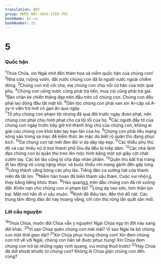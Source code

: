 ```yaml
---
translation: BDY
group: MƯỜI BẢY SÁCH TIÊN TRI
bookName: Ai-ca 
bookNumber: 25
---
```


<div class="title"><h1>5</h1><h3>Quốc hận</h3></div>
<span class="verse ca_5_1"><sup>1</sup>Thưa Chứa, xin Ngài nhớ đến thảm họa và niềm quốc hận của chúng con! </span>
<span class="verse ca_5_2"><sup>2</sup>Nhà cửa, ruộng vườn, đất nước chúng con đã bị người nước ngoài chiếm đóng. </span>
<span class="verse ca_5_3"><sup>3</sup>Chúng con mồ côi cha, mẹ chúng con chịu nỗi cơ hàn của một quả phụ. </span>
<span class="verse ca_5_4"><sup>4</sup>Chúng con uống nước cũng phải trả tiền, mua củi cũng phải trả giá. </span>
<span class="verse ca_5_5"><sup>5</sup>Bàn chân kẻ chiến thắng đạp trên đầu trên cổ chúng con. Chúng con đều phải lao dộng đầu tắt mặt tối. </span>
<span class="verse ca_5_6"><sup>6</sup>Dân tộc chúng con phải van xin Ai-cập và A-sy-ri viện trợ mới có gạo ăn qua ngày.<br/></span>
<span class="verse ca_5_7"><sup>7</sup>Tổ phụ chúng con phạm tội nhưng đã qua đời trước ngày đoán phạt, nên chúng con phải chịu hình phạt cho cả tội lỗi của họ. </span>
<span class="verse ca_5_8"><sup>8</sup>Các người đầy tớ của chúng con ngày trước bây giờ trở thành ông chủ của chúng con, không ai giải cứu chúng con khỏi bàn tay bạo tàn của họ. </span>
<span class="verse ca_5_9"><sup>9</sup>Chúng con phải liều mạng xông xáo trong sa mạc để kiếm thức ăn mặc dù biết rõ quân thù đang phục kích. </span>
<span class="verse ca_5_10"><sup>10</sup>Da chúng con tái mét đen đủi vì dạ dày lép kẹp. </span>
<span class="verse ca_5_11"><sup>11</sup>Các thiếu phụ thủ đô và các thiếu nữ ở mọi thành phố Giu-đa đều bị hiếp dâm. </span>
<span class="verse ca_5_12"><sup>12</sup>Các nhà lãnh đạo chứng con bị quân thù treo lên mộc hình bằng một sợi giây cột chặt cườm tay. Các bô lão cũng bị chà đạp nhân phẩm. </span>
<span class="verse ca_5_13"><sup>13</sup>Quân thù bắt trai tráng đi lao động vô cùng nặng nhọc và buộc thiếu nhi mang gánh đến gãy lưng.<br/></span>
<span class="verse ca_5_14"><sup>14</sup>cổng thành vắng bóng các phụ lão. Tiếng đàn ca xướng hát của thanh niên đã tắt lịm. </span>
<span class="verse ca_5_15"><sup>15</sup>Niềm hân hoan đã biến thành sầu thảm. Cuộc vui nhộn<a href="#" data-toggle="tooltip" data-placement="bottom" title="Nt nhảy múa">⚓</a> thay bằng tiếng khóc than. </span>
<span class="verse ca_5_16"><sup>16</sup>Hào quang<a href="#" data-toggle="tooltip" data-placement="bottom" title="Nt mũ miện">⚓</a> trên đầu chúng con đã rơi xuống đất. Khốn nạn cho chúng con vì phạm tội! </span>
<span class="verse ca_5_17"><sup>17</sup>Lòng dạ nao sờn, tinh thần lụn bại. Mắt mờ hẳn đi vì sầu muộn. </span>
<span class="verse ca_5_18"><sup>18</sup>Kinh đô điêu tàn; đền thờ đổ nát. Các trung tâm đông đảo đó nay hoang vắng, chỉ còn thú rừng lẩn quất săn mồi.</span>
<div class="title"><h3>Lời cầu nguyện</h3></div>
<span class="verse ca_5_19"><sup>19</sup>Thưa Chúa, muôn đời Chúa vẫn y nguyên! Ngai Chúa ngự trị đời này sang đời khác. </span>
<span class="verse ca_5_20"><sup>20</sup>Vì sao Chúa quên chúng con mãi mãi? Vì sao Ngài lìa bỏ chúng con một thời gian dài? </span>
<span class="verse ca_5_21"><sup>21</sup>Xin Chúa phục hưng chúng con! Xin đem chúng con trở về với Ngài, chúng con hẳn sẽ đuợc phục hưng! Xin Chúa đem chúng con trở lại những ngày vinh quang, vui mừng thuở trước! </span>
<span class="verse ca_5_22"><sup>22</sup>Hay Chúa đã dứt khoát khước từ chúng con? Không lẽ Chúa giận chúng con đến cùng? </span>
